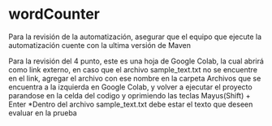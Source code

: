 # wordCounter

Para la revisión de la automatización, asegurar que el equipo que ejecute la automatización cuente con la ultima versión de Maven

Para la revisión del 4 punto, este es una hoja de Google Colab, la cual abrirá como link externo, en caso que el archivo sample_text.txt no se encuentre en el link, agregar el archivo con ese nombre en la carpeta Archivos que se encuentra a la izquierda en Google Colab, y volver a ejecutar el proyecto parandose en la celda del codigo y oprimiendo las teclas Mayus(Shift) + Enter 
*Dentro del archivo sample_text.txt debe estar el texto que deseen evaluar en la prueba
